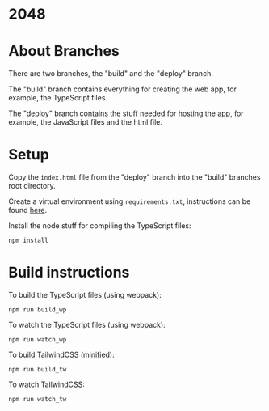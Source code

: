 # 2048

# About Branches

There are two branches, the "build" and the "deploy" branch.

The "build" branch contains everything for creating the web app, for example, the TypeScript files.

The "deploy" branch contains the stuff needed for hosting the app, for example, the JavaScript files and the html file.

# Setup

Copy the `index.html` file from the "deploy" branch into the "build" branches root directory.

Create a virtual environment using `requirements.txt`, instructions can be found [here](https://gist.github.com/Samuel-Risner/2318e00383ebf54dfc96e7a04e691334).

Install the node stuff for compiling the TypeScript files:

```shell
npm install
```

# Build instructions

To build the TypeScript files (using webpack):

```shell
npm run build_wp
```

To watch the TypeScript files (using webpack):

```shell
npm run watch_wp
```

To build TailwindCSS (minified):

```shell
npm run build_tw
```

To watch TailwindCSS:

```shell
npm run watch_tw
```
